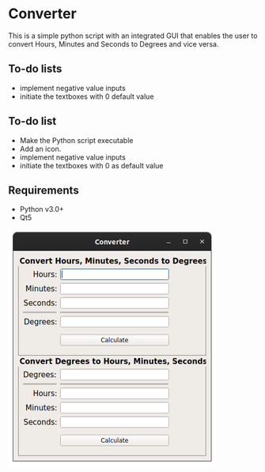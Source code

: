 # Converter #
This is a simple python script with an integrated GUI that enables the user to 
convert Hours, Minutes and Seconds to Degrees and vice versa.

## To-do lists
* implement negative value inputs
* initiate the textboxes with 0 default value

## To-do list
* Make the Python script executable
* Add an icon.
* implement negative value inputs
* initiate the textboxes with 0 as default value

## Requirements
* Python v3.0+
* Qt5 

![alt text](https://github.com/greggrivas/converter/blob/master/ui.png)
